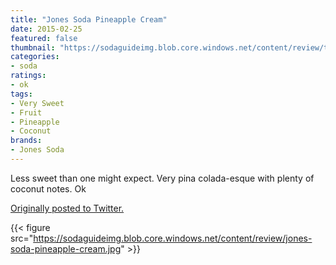 ```yaml
---
title: "Jones Soda Pineapple Cream"
date: 2015-02-25
featured: false
thumbnail: "https://sodaguideimg.blob.core.windows.net/content/review/thumbs/jones-soda-pineapple-cream.jpg"
categories:
- soda
ratings:
- ok
tags:
- Very Sweet
- Fruit
- Pineapple
- Coconut
brands:
- Jones Soda
---
```


Less sweet than one might expect. Very pina colada-esque with plenty of coconut notes. Ok

[Originally posted to Twitter.](https://twitter.com/Cavorter/status/570719763808169984)

{{< figure src="https://sodaguideimg.blob.core.windows.net/content/review/jones-soda-pineapple-cream.jpg" >}}
